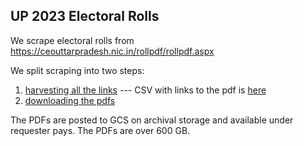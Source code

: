 ## UP 2023 Electoral Rolls

We scrape electoral rolls from https://ceouttarpradesh.nic.in/rollpdf/rollpdf.aspx

We split scraping into two steps:

1. [harvesting all the links](01-up-scrape-pdf-links.ipynb) --- CSV with links to the pdf is [here](data/)
2. [downloading the pdfs](02-download_pdf.py)

The PDFs are posted to GCS on archival storage and available under requester pays. The PDFs are over 600 GB.
